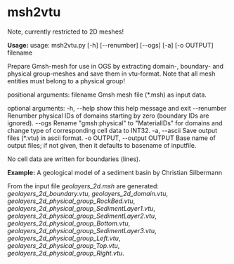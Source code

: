 # msh2vtu

Note, currently restricted to 2D meshes!

**Usage:**
usage: msh2vtu.py [-h] [--renumber] [--ogs] [-a] [-o OUTPUT] filename

Prepare Gmsh-mesh for use in OGS by extracting domain-, boundary- and physical group-meshes and save them in vtu-format. Note that all mesh entities must belong to a physical group!

positional arguments:
  filename              Gmsh mesh file (*.msh) as input data.

optional arguments:
  -h, --help            show this help message and exit
  --renumber            Renumber physical IDs of domains starting by zero (boundary IDs are ignored).
  --ogs                 Rename "gmsh:physical" to "MaterialIDs" for domains and change type of corresponding cell data to INT32.
  -a, --ascii           Save output files (*.vtu) in ascii format.
  -o OUTPUT, --output OUTPUT
                        Base name of output files; if not given, then it defaults to basename of inputfile.

No cell data are written for boundaries (lines).


**Example:**
A geological model of a sediment basin by Christian Silbermann

From the input file *geolayers_2d.msh* are generated:                        
*geolayers_2d_boundary.vtu*,
*geolayers_2d_domain.vtu*,                 
*geolayers_2d_physical_group_RockBed.vtu*,
*geolayers_2d_physical_group_SedimentLayer1.vtu*,
*geolayers_2d_physical_group_SedimentLayer2.vtu*,
*geolayers_2d_physical_group_Bottom.vtu*,  
*geolayers_2d_physical_group_SedimentLayer3.vtu*,
*geolayers_2d_physical_group_Left.vtu*,    
*geolayers_2d_physical_group_Top.vtu*,
*geolayers_2d_physical_group_Right.vtu*.

